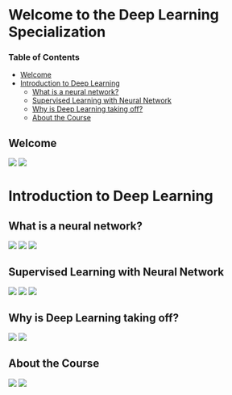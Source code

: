 # Welcome to the Deep Learning Specialization

### Table of Contents
- [Welcome](#welcome)
- [Introduction to Deep Learning](#intro)
	- [What is a neural network?](#whatis)
	- [Supervised Learning with Neural Network](#super)
	- [Why is Deep Learning taking off?](#deep)
	- [About the Course](#about)

<a name="welcome"></a>
## Welcome
![](images/video1/Slide2.JPG)
![](images/video1/Slide3.JPG)

<a name="intro"></a>
# Introduction to Deep Learning

<a name="whatis"></a>
## What is a neural network?
![](images/video2/Slide2.JPG)
![](images/video2/Slide3.JPG)
![](images/video2/Slide4.JPG)

<a name="super"></a>
## Supervised Learning with Neural Network
![](images/video3/Slide2.JPG)
![](images/video3/Slide3.JPG)
![](images/video3/Slide4.JPG)

<a name="deep"></a>
## Why is Deep Learning taking off?
![](images/video4/Slide2.JPG)
![](images/video4/Slide3.JPG)

<a name="about"></a>
 ## About the Course
![](images/video5/Slide2.JPG)
![](images/video5/Slide3.JPG)
